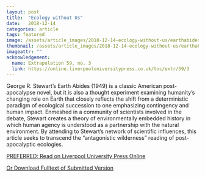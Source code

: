```yaml
--- 
layout: post
title:  "Ecology without Us"
date:   2018-12-14
categories: article
tags: featured
image: /assets/article_images/2018-12-14-ecology-without-us/earthabides_head.jpg
thumbnail: /assets/article_images/2018-12-14-ecology-without-us/earthabides_thumb.jpg
imageattr: ""
acknowledgement:
  name: Extrapolation 59, no. 3
  link: https://online.liverpooluniversitypress.co.uk/toc/extr/59/3
---
```


George R. Stewart’s Earth Abides (1949) is a classic American post-apocalypse novel, but it is also a thought experiment examining humanity’s changing role on Earth that closely reflects the shift from a deterministic paradigm of ecological succession to one emphasizing contingency and human impact. Enmeshed in a community of scientists involved in the debate, Stewart creates a theory of environmentally embedded history in which human agency is understood as a partnership with the natural environment. By attending to Stewart’s network of scientific influences, this article seeks to transcend the “antagonistic wilderness” reading of post-apocalyptic ecologies.

[PREFERRED: Read on Liverpool University Press Online](https://online.liverpooluniversitypress.co.uk/doi/abs/10.3828/extr.2018.16)

[Or Download Fulltext of Submitted Version](/assets/Ecology_Without_Us.pdf)


